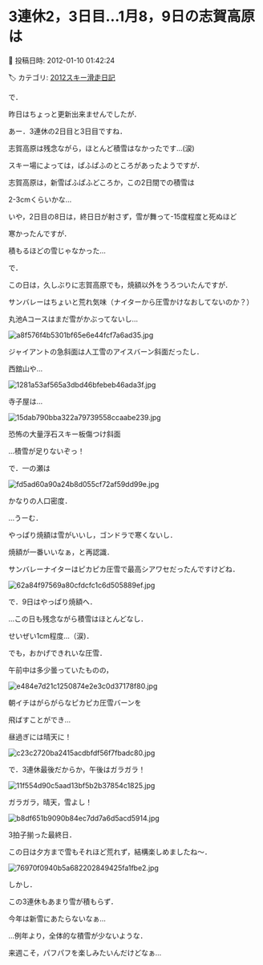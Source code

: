 # 3連休2，3日目…1月8，9日の志賀高原は

📅 投稿日時: 2012-01-10 01:42:24

🏷️ カテゴリ: [2012スキー滑走日記](cca3a0e9524e0203150f790b1fc3c71ad.md)

で．


昨日はちょっと更新出来ませんでしたが．





あー．3連休の2日目と3日目ですね．


志賀高原は残念ながら，ほとんど積雪はなかったです…(涙)


スキー場によっては，ぱふぱふのところがあったようですが．


志賀高原は，新雪ぱふぱふどころか，この2日間での積雪は


2-3cmくらいかな…





いや，2日目の8日は，終日日が射さず，雪が舞って-15度程度と死ぬほど


寒かったんですが．


積もるほどの雪じゃなかった…





で．


この日は，久しぶりに志賀高原でも，焼額以外をうろついたんですが．


サンバレーはちょいと荒れ気味（ナイターから圧雪かけなおしてないのか？）


丸池Aコースはまだ雪がかぶってないし…




![a8f576f4b5301bf65e6e44fcf7a6ad35.jpg](images/a8f576f4b5301bf65e6e44fcf7a6ad35.jpg)







ジャイアントの急斜面は人工雪のアイスバーン斜面だったし．





西舘山や…




![1281a53af565a3dbd46bfebeb46ada3f.jpg](images/1281a53af565a3dbd46bfebeb46ada3f.jpg)




寺子屋は…




![15dab790bba322a79739558ccaabe239.jpg](images/15dab790bba322a79739558ccaabe239.jpg)




恐怖の大量浮石スキー板傷つけ斜面


…積雪が足りないぞっ！





で．一の瀬は




![fd5ad60a90a24b8d055cf72af59dd99e.jpg](images/fd5ad60a90a24b8d055cf72af59dd99e.jpg)




かなりの人口密度．





…うーむ．


やっぱり焼額は雪がいいし，ゴンドラで寒くないし．


焼額が一番いいなぁ，と再認識．





サンバレーナイターはピカピカ圧雪で最高シアワセだったんですけどね．




![62a84f97569a80cfdcfc1c6d505889ef.jpg](images/62a84f97569a80cfdcfc1c6d505889ef.jpg)







で．9日はやっぱり焼額へ．


…この日も残念ながら積雪はほとんどなし．


せいぜい1cm程度…（涙)．





でも，おかげできれいな圧雪．


午前中は多少曇っていたものの，




![e484e7d21c1250874e2e3c0d37178f80.jpg](images/e484e7d21c1250874e2e3c0d37178f80.jpg)




朝イチはがらがらなピカピカ圧雪バーンを


飛ばすことができ…


昼過ぎには晴天に！




![c23c2720ba2415acdbfdf56f7fbadc80.jpg](images/c23c2720ba2415acdbfdf56f7fbadc80.jpg)







で．3連休最後だからか，午後はガラガラ！




![11f554d90c5aad13bf5b2b37854c1825.jpg](images/11f554d90c5aad13bf5b2b37854c1825.jpg)







ガラガラ，晴天，雪よし！




![b8df651b9090b84ec7dd7a6d5acd5914.jpg](images/b8df651b9090b84ec7dd7a6d5acd5914.jpg)




3拍子揃った最終日．





この日は夕方まで雪もそれほど荒れず，結構楽しめましたね～．




![76970f0940b5a682202849425fa1fbe2.jpg](images/76970f0940b5a682202849425fa1fbe2.jpg)







しかし．


この3連休もあまり雪が積もらず．





今年は新雪にあたらないなぁ…


…例年より，全体的な積雪が少ないような．


来週こそ，パフパフを楽しみたいんだけどなぁ…
